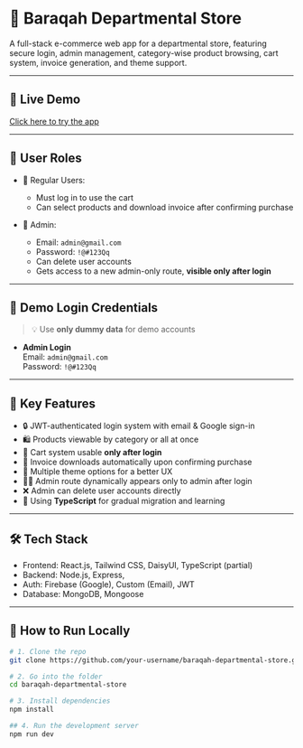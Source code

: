 # 🛒 Baraqah Departmental Store

A full-stack e-commerce web app for a departmental store, featuring secure login, admin management, category-wise product browsing, cart system, invoice generation, and theme support.

---

## 🚀 Live Demo

[Click here to try the app](https://baraqah-departmental-store.netlify.app/) <!-- replace with real link -->

---

## 👥 User Roles

- 👤 Regular Users:

  - Must log in to use the cart
  - Can select products and download invoice after confirming purchase

- 🔐 Admin:
  - Email: `admin@gmail.com`
  - Password: `!@#123Qq`
  - Can delete user accounts
  - Gets access to a new admin-only route, **visible only after login**

---

## 🔑 Demo Login Credentials

> 💡 Use **only dummy data** for demo accounts

- **Admin Login**  
  Email: `admin@gmail.com`  
  Password: `!@#123Qq`

---

## 🧩 Key Features

- 🔒 JWT-authenticated login system with email & Google sign-in
- 🛍️ Products viewable by category or all at once
- 🛒 Cart system usable **only after login**
- 📄 Invoice downloads automatically upon confirming purchase
- 🎨 Multiple theme options for a better UX
- 🧑‍💻 Admin route dynamically appears only to admin after login
- ❌ Admin can delete user accounts directly
- 🧪 Using **TypeScript** for gradual migration and learning

---

## 🛠️ Tech Stack

- Frontend: React.js, Tailwind CSS, DaisyUI, TypeScript (partial)
- Backend: Node.js, Express,
- Auth: Firebase (Google), Custom (Email), JWT
- Database: MongoDB, Mongoose

---

## 🚧 How to Run Locally

```bash
# 1. Clone the repo
git clone https://github.com/your-username/baraqah-departmental-store.git

# 2. Go into the folder
cd baraqah-departmental-store

# 3. Install dependencies
npm install

## 4. Run the development server
npm run dev
```
